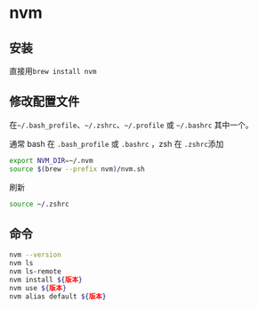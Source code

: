 # nvm

## 安装

直接用`brew install nvm`

## 修改配置文件

在`~/.bash_profile`、`~/.zshrc`、`~/.profile` 或 `~/.bashrc` 其中一个。

通常 bash 在 `.bash_profile` 或 `.bashrc` ，zsh 在 `.zshrc`添加

```bash
export NVM_DIR=~/.nvm
source $(brew --prefix nvm)/nvm.sh
```

刷新

```bash
source ~/.zshrc
```

## 命令

```bash
nvm --version
nvm ls
nvm ls-remote
nvm install ${版本}
nvm use ${版本}
nvm alias default ${版本}
```
